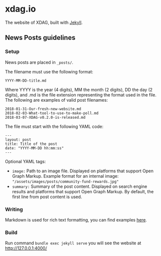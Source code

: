 # xdag.io
The website of XDAG, built with [Jekyll](https://jekyllrb.com/docs/home/).

## News Posts guidelines

### Setup
News posts are placed in `_posts/`.

The filename must use the following format:
````
YYYY-MM-DD-title.md
````

Where YYYY is the year (4 digits), MM the month (2 digits), DD the day (2 digits), and .md is the file extension representing the format used in the file. The following are examples of valid post filenames:

````
2018-01-31-Our-fresh-new-website.md
2018-02-03-What-tool-to-use-to-make-poll.md
2018-03-07-XDAG-v0.2.0-is-released.md
````

The file must start with the following YAML code:
````
---
layout: post
title: Title of the post
date: "YYYY-MM-DD hh:mm:ss"
---
````
Optional YAML tags:
* `image:` Path to an image file. Displayed on platforms that support Open Graph Markup. Example format for an internal image: `"/assets/images/posts/community-fund-rewards.jpg"`
* `summary:` Summary of the post content. Displayed on search engine results and platforms that support Open Graph Markup. By default, the first line from post content is used.

### Writing
Markdown is used for rich text formatting, you can find examples [here](https://github.com/adam-p/markdown-here/wiki/Markdown-Cheatsheet).

### Build
Run command `bundle exec jekyll serve` you will see the website at http://127.0.0.1:4000/